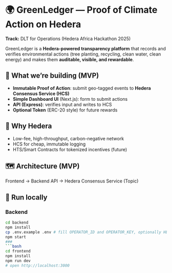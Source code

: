 
# 🌍 GreenLedger — Proof of Climate Action on Hedera

**Track:** DLT for Operations (Hedera Africa Hackathon 2025)

GreenLedger is a **Hedera-powered transparency platform** that records and verifies environmental actions (tree planting, recycling, clean water, clean energy) and makes them **auditable, visible, and rewardable**.

## 🔧 What we’re building (MVP)
- **Immutable Proof of Action**: submit geo-tagged events to **Hedera Consensus Service (HCS)**
- **Simple Dashboard UI** (Next.js): form to submit actions
- **API (Express)**: verifies input and writes to HCS
- **Optional Token** (ERC-20 style) for future rewards

## 🌱 Why Hedera
- Low-fee, high-throughput, carbon-negative network
- HCS for cheap, immutable logging
- HTS/Smart Contracts for tokenized incentives (future)

## 🗺️ Architecture (MVP)
Frontend → Backend API → Hedera Consensus Service (Topic)

## 🧪 Run locally

### Backend
```bash
cd backend
npm install
cp .env.example .env # fill OPERATOR_ID and OPERATOR_KEY, optionally HEDERA_TOPIC_ID
npm start
###
```bash
cd frontend
npm install
npm run dev
# open http://localhost:3000

